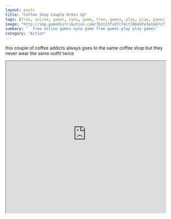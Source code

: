 ```yaml
---
layout: posts
title: "Coffee Shop Couple Dress Up"
tags: [free, online, games, oyna, game, free, games, play, play, games]
image: "http://img.gamedistribution.com/7b31337a37c74cf286dd7e3a1b87c77f.jpg"
summary: "  free online games oyna game free games play play games"
category: "Action"
---
```


this couple of coffee addicts always goes to the same coffee shop but they never wear the same outfit twice

<iframe width="100%" height="480px;" src="http://flash.gamedistribution.com?game=7b31337a37c74cf286dd7e3a1b87c77f"></iframe>